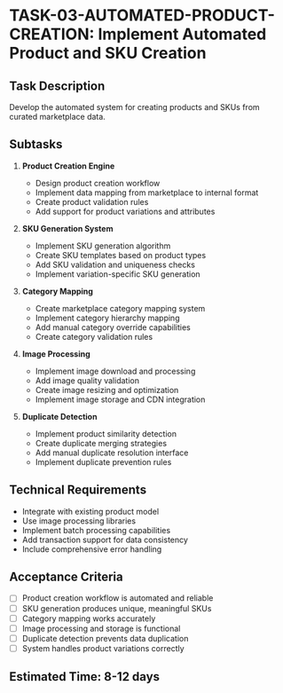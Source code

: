 # TASK-03-AUTOMATED-PRODUCT-CREATION: Implement Automated Product and SKU Creation

## Task Description
Develop the automated system for creating products and SKUs from curated marketplace data.

## Subtasks
1. **Product Creation Engine**
   - Design product creation workflow
   - Implement data mapping from marketplace to internal format
   - Create product validation rules
   - Add support for product variations and attributes

2. **SKU Generation System**
   - Implement SKU generation algorithm
   - Create SKU templates based on product types
   - Add SKU validation and uniqueness checks
   - Implement variation-specific SKU generation

3. **Category Mapping**
   - Create marketplace category mapping system
   - Implement category hierarchy mapping
   - Add manual category override capabilities
   - Create category validation rules

4. **Image Processing**
   - Implement image download and processing
   - Add image quality validation
   - Create image resizing and optimization
   - Implement image storage and CDN integration

5. **Duplicate Detection**
   - Implement product similarity detection
   - Create duplicate merging strategies
   - Add manual duplicate resolution interface
   - Implement duplicate prevention rules

## Technical Requirements
- Integrate with existing product model
- Use image processing libraries
- Implement batch processing capabilities
- Add transaction support for data consistency
- Include comprehensive error handling

## Acceptance Criteria
- [ ] Product creation workflow is automated and reliable
- [ ] SKU generation produces unique, meaningful SKUs
- [ ] Category mapping works accurately
- [ ] Image processing and storage is functional
- [ ] Duplicate detection prevents data duplication
- [ ] System handles product variations correctly

## Estimated Time: 8-12 days
